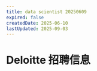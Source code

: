 ```yaml
---
title: data scientist 20250609
expired: false
createdDate: 2025-06-10
lastUpdated: 2025-09-03
---
```


# Deloitte 招聘信息

<JobPostingTable job-posting-json-path="deloitte/data/data-scientist-20250609.json" />
